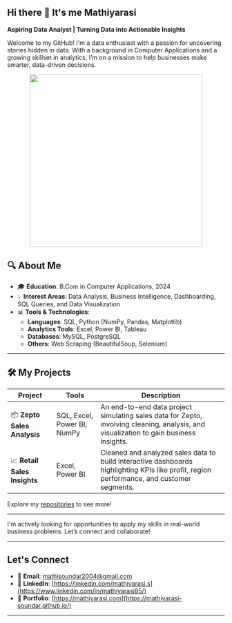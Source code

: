 ## Hi there 👋 It's me Mathiyarasi

**Aspiring Data Analyst | Turning Data into Actionable Insights**

Welcome to my GitHub! I'm a data enthusiast with a passion for uncovering stories hidden in data. With a background in Computer Applications and a growing skillset in analytics, I’m on a mission to help businesses make smarter, data-driven decisions.

<div align="center">
<img src="https://github.com/user-attachments/assets/f0ab21b7-494c-4aef-9cfd-e14916301745" alt="" width="400"/>
</div>
     
## 🔍 About Me

- 🎓 **Education**: B.Com in Computer Applications, 2024
- 💡 **Interest Areas**: Data Analysis, Business Intelligence, Dashboarding, SQL Queries, and Data Visualization
- 📊 **Tools & Technologies**:
  - **Languages**: SQL, Python (NumPy, Pandas, Matplotlib)
  - **Analytics Tools**: Excel, Power BI, Tableau
  - **Databases**: MySQL, PostgreSQL
  - **Others**: Web Scraping (BeautifulSoup, Selenium)

---

## 🛠️ My Projects

| Project | Tools | Description |
|--------|-------|-------------|
| 📦 **Zepto Sales Analysis** | SQL, Excel, Power BI, NumPy | An end-to-end data project simulating sales data for Zepto, involving cleaning, analysis, and visualization to gain business insights. |
| 📈 **Retail Sales Insights** | Excel, Power BI | Cleaned and analyzed sales data to build interactive dashboards highlighting KPIs like profit, region performance, and customer segments. |

Explore my [repositories](https://github.com/Mathiyarasi-soundar?tab=repositories) to see more!

---

I'm actively looking for opportunities to apply my skills in real-world business problems. Let’s connect and collaborate!

---

## Let's Connect

- 📧 **Email**: mathisoundar2004@gmail.com
- 💼 **LinkedIn**: [https://linkedin.com/mathiyarasi.s](https://www.linkedin.com/in/mathiyarasi85/)
- 📝 **Portfolio**: [https://mathiyarasi.com](https://mathiyarasi-soundar.github.io/)

---

